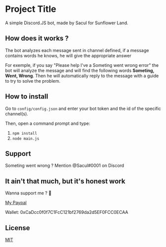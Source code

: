 
# Project Title

A simple Discord.JS bot, made by Sacul for Sunflower Land.



## How does it works ?

The bot analyzes each message sent in channel defined, if a message contains words he knows, he will give the appropriate answer

For exemple, if you say "Please help I've a Someting went wrong error" the bot will analyze the message and will find the following words **Someting, Went, Wrong**.
Then he will automatically reply to the message with a guide to try to solve the problem.
## How to install

Go to `config/config.json` and enter your bot token and the id of the specific channel(s).

Then, open a command prompt and type:

1. `npm install`
2. `node main.js`
## Support

Someting went wrong ? Mention @Sacul#0001 on Discord


## It ain't that much, but it's honest work

Wanna support me ? 💖

[My Paypal](https://paypal.me/sakuule)

Wallet: 0xCaDcc0f0f7C1FcC121bf2769da2d5EF0FCC0ECAA


## License

[MIT](https://choosealicense.com/licenses/mit/)

